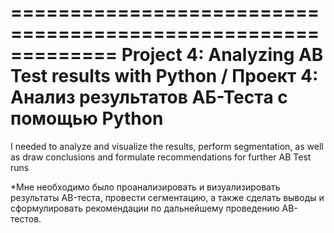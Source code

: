 =============================================================
Project 4: Analyzing AB Test results with Python / Проект 4: Анализ результатов АБ-Тестa с помощью Python
=============================================================


I needed to analyze and visualize the results, perform segmentation, as well as draw conclusions and formulate recommendations for further AB Test runs

*Мне необходимо было проанализировать и визуализировать результаты AB-теста, провести сегментацию, а также сделать выводы и сформулировать рекомендации по дальнейшему проведению AB-тестов.